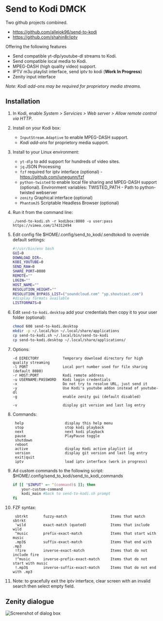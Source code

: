 # Send to Kodi DMCK

Two github projects combined.

* https://github.com/allejok96/send-to-kodi
* https://github.com/shahin8r/iptv

Offering the following features

* Send compatible yt-dlp/youtube-dl streams to Kodi.
* Send compatible local media to Kodi.
* MPEG-DASH (high quality video) support.
* IPTV m3u playlist interface, send iptv to kodi (__Work In Progress__)
* Zenity input interface

*Note: Kodi add-ons may be required for proprietory media streams.*

## Installation

1. In Kodi, enable *System > Servicies > Web server > Allow remote control via HTTP*.

1. Install on your Kodi box:
   * `InputStream.Adaptive` to enable MPEG-DASH support.
   * *Kodi add-ons* for proprietory media support.

1. Install to your Linux environment:
   * `yt-dlp`           to add support for hundreds of video sites.
   * `jq`               JSON Processing
   * `fzf`              required for iptv interface (optional) - https://github.com/junegunn/fzf
   * `python-twisted`   to enable local file sharing and MPEG-DASH support (optional). Environment variables: TWISTED_PATH - Path to python-twisted webserver
   * `zenity`           Graphical interface (optional)
   * `PhantomJS`        Scriptable Headless Browser (optional)

1. Run it from the command line:

       ./send-to-kodi.sh -r kodibox:8080 -u user:pass https://vimeo.com/174312494

1. Edit config file $HOME/.config/send_to_kodi/.sendtokodi to override default settings:
    ```bash
    #!/usr/bin/env bash
    GUI=0
    DOWNLOAD_DIR=.
    KODI_YOUTUBE=0
    SEND_RAW=0
    SHARE_PORT=8080
    REMOTE=""
    LOGIN=""
    HOST_NAME=""
    RESOLUTION_HEIGHT=""
    RESOLUTION_BYPASS_LIST=("soundcloud.com" "yp.shoutcast.com")
    #display formats available
    LISTFORMATS=0 
    ```

1. Edit `send-to-kodi.desktop` add your credentials then copy it to your user folder (optional):

    ```bash
    chmod 600 send-to-kodi.desktop
    mkdir -p ~/.local/bin ~/.local/share/applications
    cp send-to-kodi.sh ~/.local/bin/send-to-kodi
    cp send-to-kodi.desktop ~/.local/share/applications/
    ```


1. Options:

       -d DIRECTORY           Temporary download directory for high quality streaming
       -l PORT                Local port number used for file sharing (default 8080)
       -r HOST:PORT           Kodi remote address
       -u USERNAME:PASSWORD   Kodi login credentials
       -x                     Do not try to resolve URL, just send it
       -y                     Use Kodi's youtube addon instead of youtube-dl
       -g                     enable zenity gui (default disabled)

       -v                     display git version and last log entry

1. Commands:

        help                   display this help menu
        stop                   stop kodi playback
        next                   next kodi playback
        pause                  PlayPause toggle
        shutdown
        reboot
        active                 display Kodi active playlist id
        version                display git version and last log entry
        exit|quit
        iptv                   load iptv interface (work in progress)

1. Ad custom commands to the following script: $HOME/.config/send_to_kodi/send_to_kodi_commands
    ```bash
    if [[ "$INPUT" =~ ^(command)$ ]]; then
        your-custom-command
        kodi_main #back to send-to-kodi.sh prompt
    fi
    ```
1. FZF syntax:

        sbtrkt       fuzzy-match	                Items that match sbtrkt
        'wild        exact-match (quoted)	        Items that include wild
        ^music       prefix-exact-match	            Items that start with music
        .mp3$        suffix-exact-match	            Items that end with .mp3
        !fire	     inverse-exact-match	        Items that do not include fire
        !^music      inverse-prefix-exact-match	    Items that do not start with music
        !.mp3$       inverse-suffix-exact-match	    Items that do not end with .mp3       

1. Note: to gracefully exit the iptv interface, clear screen with an invalid search then select empty field.

## Zenity dialogue

 ![Screenshot of dialog box](https://user-images.githubusercontent.com/7693838/119225728-d94f1000-bb05-11eb-9ff2-5a32d2974f55.png)

